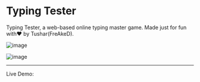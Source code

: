 # Typing Tester
Typing Tester, a web-based online typing master game. Made just for fun with❤️ by Tushar(FreAkeD).

![image](https://github.com/DevFreAkeD/Typing-Tester/assets/32740788/89a62613-b861-4ee9-924d-b0d75f4c43ff)

![image](https://github.com/DevFreAkeD/Typing-Tester/assets/32740788/7b6ec63b-510b-4ca8-bc8c-147e2b881712)
<hr>
Live Demo: <a href="https://typing-tester-seven.vercel.app/>Click Here</a>

